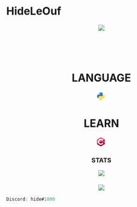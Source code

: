# HideLeOuf


<p align="center">
  <img src="https://discord.c99.nl/widget/theme-4/850452394559143957.png">
</p><br/><br/><br/>

<h1 align="center">LANGUAGE</h1>

<p align="center"> 
  <code><img height="25" src="https://raw.githubusercontent.com/devicons/devicon/master/icons/python/python-original.svg"></code>&nbsp;
</p>

<h1 align="center">LEARN</h1>
<p align="center">
    <code><img height="25" src="https://github.com/devicons/devicon/blob/master/icons/cplusplus/cplusplus-original.svg"></code>&nbsp;
</p>


<div align="center">
    <h3> STATS</h3>
    <img src="https://github-readme-stats.vercel.app/api?username=hide-wow&show_icons=true&theme=jolly&count_private=true" /><br /><br />
    <img align="center" src="https://github-readme-stats.vercel.app/api/top-langs/?username=hide-wow&layout=compact&theme=jolly&count_private=true" /><br />
</div>

```js
Discord: hide#1000
```